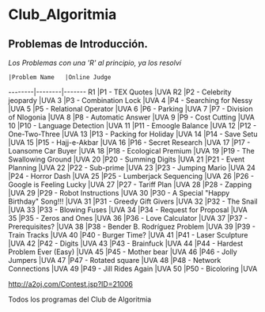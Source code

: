 # Club_Algoritmia
## Problemas de Introducción.
*Los Problemas con una 'R' al principio, ya los resolví*

 	|Problem Name 	|Online Judge
--------|--------|-------
R1 	|P1 - TEX Quotes 	|UVA
R2 	|P2 - Celebrity jeopardy 	|UVA
3 	|P3 - Combination Lock 	|UVA
4 	|P4 - Searching for Nessy 	|UVA
5 	|P5 - Relational Operator 	|UVA
6 	|P6 - Parking 	|UVA
7 	|P7 - Division of Nlogonia 	|UVA
8 	|P8 - Automatic Answer 	|UVA
9 	|P9 - Cost Cutting 	|UVA
10 	|P10 - Language Detection 	|UVA
11 	|P11 - Emoogle Balance 	|UVA
12 	|P12 - One-Two-Three 	|UVA
13 	|P13 - Packing for Holiday 	|UVA
14 	|P14 - Save Setu 	|UVA
15 	|P15 - Hajj-e-Akbar 	|UVA
16 	|P16 - Secret Research 	|UVA
17 	|P17 - Loansome Car Buyer 	|UVA
18 	|P18 - Ecological Premium 	|UVA
19 	|P19 - The Swallowing Ground 	|UVA
20 	|P20 - Summing Digits 	|UVA
21 	|P21 - Event Planning 	|UVA
22 	|P22 - Sub-prime 	|UVA
23 	|P23 - Jumping Mario 	|UVA
24 	|P24 - Horror Dash 	|UVA
25 	|P25 - Lumberjack Sequencing 	|UVA
26 	|P26 - Google is Feeling Lucky 	|UVA
27 	|P27 - Tariff Plan 	|UVA
28 	|P28 - Zapping 	|UVA
29 	|P29 - Robot Instructions 	|UVA
30 	|P30 - A Special "Happy Birthday" Song!!! 	|UVA
31 	|P31 - Greedy Gift Givers 	|UVA
32 	|P32 - The Snail 	|UVA
33 	|P33 - Blowing Fuses 	|UVA
34 	|P34 - Request for Proposal 	|UVA
35 	|P35 - Zeros and Ones 	|UVA
36 	|P36 - Love Calculator 	|UVA
37 	|P37 - Prerequisites? 	|UVA
38 	|P38 - Bender B. Rodríguez Problem 	|UVA
39 	|P39 - Train Tracks 	|UVA
40 	|P40 - Burger Time? 	|UVA
41 	|P41 - Laser Sculpture 	|UVA
42 	|P42 - Digits 	|UVA
43 	|P43 - Brainfuck 	|UVA
44 	|P44 - Hardest Problem Ever (Easy) 	|UVA
45 	|P45 - Mother bear 	|UVA
46 	|P46 - Jolly Jumpers 	|UVA
47 	|P47 - Rotated square 	|UVA
48 	|P48 - Network Connections 	|UVA
49 	|P49 - Jill Rides Again 	|UVA
50 	|P50 - Bicoloring 	|UVA

http://a2oj.com/Contest.jsp?ID=21006

Todos los programas del Club de Algoritmia
